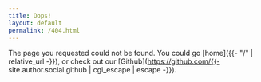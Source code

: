 ```yaml
---
title: Oops!
layout: default
permalink: /404.html
---
```


The page you requested could not be found. You could go [home]({{- "/" | relative_url -}}), or check out our [Github](https://github.com/{{- site.author.social.github | cgi_escape | escape -}}).
